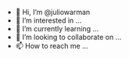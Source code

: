 - 👋 Hi, I’m @juliowarman
- 👀 I’m interested in ...
- 🌱 I’m currently learning ...
- 💞️ I’m looking to collaborate on ...
- 📫 How to reach me ...

<!---
juliowarman/juliowarman is a ✨ special ✨ repository because its `README.md` (this file) appears on your GitHub profile.
You can click the Preview link to take a look at your changes.
--->
